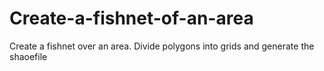 # Create-a-fishnet-of-an-area
Create a fishnet over an area. Divide polygons into grids and generate the shaoefile
